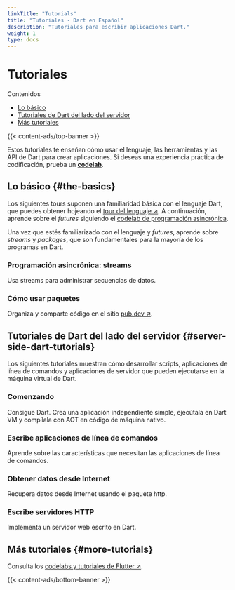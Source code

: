 ```yaml
---
linkTitle: "Tutorials"
title: "Tutoriales - Dart en Español"
description: "Tutoriales para escribir aplicaciones Dart."
weight: 1
type: docs
---
```


# Tutoriales

Contenidos
- [Lo básico](/dart/tutoriales-y-codelabs/tutoriales#the-basics)
- [Tutoriales de Dart del lado del servidor](/dart/tutoriales-y-codelabs/tutoriales#server-side-dart-tutorials)
- [Más tutoriales](/dart/tutoriales-y-codelabs/tutoriales#more-tutorials)

{{< content-ads/top-banner >}}

Estos tutoriales te enseñan cómo usar el lenguaje, las herramientas y las API de Dart para crear aplicaciones. Si deseas una experiencia práctica de codificación, prueba un **[codelab](/dart/tutoriales-y-codelabs/codelabs/codelabs)**.

## Lo básico {#the-basics}

Los siguientes tours suponen una familiaridad básica con el lenguaje Dart, que puedes obtener hojeando el [tour del lenguaje ↗](https://dart.dev/language). A continuación, aprende sobre el *futures* siguiendo el [codelab de programación asincrónica](/dart/tutoriales-y-codelabs/codelabs/async-await).

Una vez que estés familiarizado con el lenguaje y *futures*, aprende sobre *streams* y *packages*, que son fundamentales para la mayoría de los programas en Dart.

### Programación asincrónica: streams

Usa streams para administrar secuencias de datos.

### Cómo usar paquetes

Organiza y comparte código en el sitio [pub.dev ↗](https://pub.dev).

## Tutoriales de Dart del lado del servidor {#server-side-dart-tutorials}

Los siguientes tutoriales muestran cómo desarrollar scripts, aplicaciones de línea de comandos y aplicaciones de servidor que pueden ejecutarse en la máquina virtual de Dart.

### Comenzando

Consigue Dart. Crea una aplicación independiente simple, ejecútala en Dart VM y compílala con AOT en código de máquina nativo.

### Escribe aplicaciones de línea de comandos

Aprende sobre las características que necesitan las aplicaciones de línea de comandos.

### Obtener datos desde Internet

Recupera datos desde Internet usando el paquete http.

### Escribe servidores HTTP

Implementa un servidor web escrito en Dart.

## Más tutoriales {#more-tutorials}

Consulta los [codelabs y tutoriales de Flutter ↗](https://docs.flutter.dev/codelabs).

{{< content-ads/bottom-banner >}}
